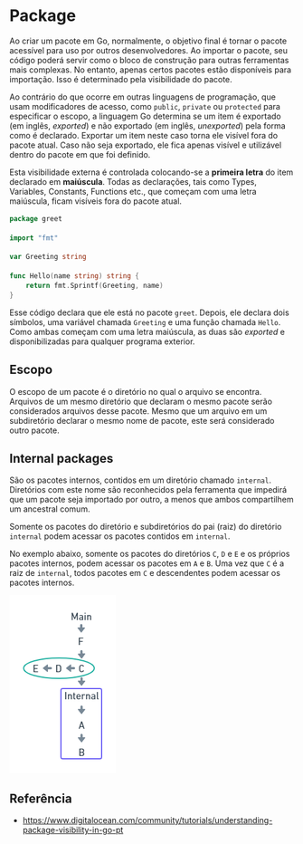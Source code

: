# Package

Ao criar um pacote em Go, normalmente, o objetivo final é tornar o pacote acessível para uso por outros desenvolvedores. Ao importar o pacote, seu código poderá servir como o bloco de construção para outras ferramentas mais complexas. No entanto, apenas certos pacotes estão disponíveis para importação. Isso é determinado pela visibilidade do pacote.

Ao contrário do que ocorre em outras linguagens de programação, que usam modificadores de acesso, como `public`, `private` ou `protected` para especificar o escopo, a linguagem Go determina se um item é exportado (em inglês, _exported_) e não exportado (em inglês, _unexported_) pela forma como é declarado. Exportar um item neste caso torna ele visível fora do pacote atual. Caso não seja exportado, ele fica apenas visível e utilizável dentro do pacote em que foi definido.

Esta visibilidade externa é controlada colocando-se a __primeira letra__ do item declarado em __maiúscula__. Todas as declarações, tais como Types, Variables, Constants, Functions etc., que começam com uma letra maiúscula, ficam visíveis fora do pacote atual.

```go
package greet

import "fmt"

var Greeting string

func Hello(name string) string {
    return fmt.Sprintf(Greeting, name)
}
```

Esse código declara que ele está no pacote `greet`. Depois, ele declara dois símbolos, uma variável chamada `Greeting` e uma função chamada `Hello`. Como ambas começam com uma letra maiúscula, as duas são _exported_ e disponibilizadas para qualquer programa exterior.

## Escopo

O escopo de um pacote é o diretório no qual o arquivo se encontra. Arquivos de um mesmo diretório que declaram o mesmo pacote serão considerados arquivos desse pacote. Mesmo que um arquivo em um subdiretório declarar o mesmo nome de pacote, este será considerado outro pacote.

## Internal packages

São os pacotes internos, contidos em um diretório chamado `internal`. Diretórios com este nome são reconhecidos pela ferramenta que impedirá que um pacote seja importado por outro, a menos que ambos compartilhem um ancestral comum.

Somente os pacotes do diretório e subdiretórios do pai (raiz) do diretório `internal` podem acessar os pacotes contidos em `internal`.

No exemplo abaixo, somente os pacotes do diretórios `C`, `D` e `E` e os próprios pacotes internos, podem acessar os pacotes em `A` e `B`. Uma vez que `C` é a raiz de `internal`, todos pacotes em `C` e descendentes podem acessar os pacotes internos.

![Exemplo restrição acesso pasta internal](assets/package-internal.png)

## Referência

- <https://www.digitalocean.com/community/tutorials/understanding-package-visibility-in-go-pt>
